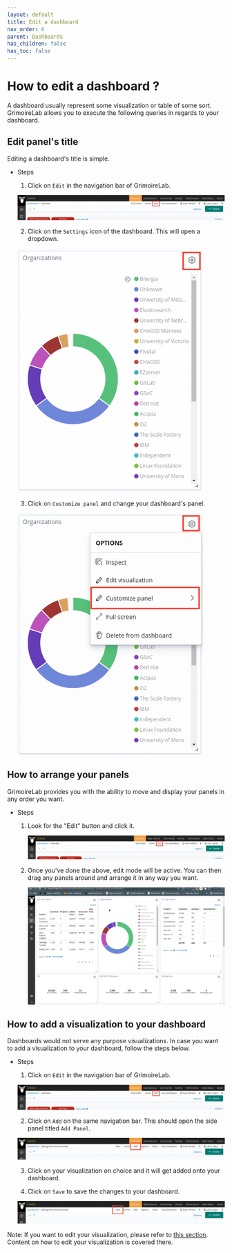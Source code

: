 ```yaml
---
layout: default
title: Edit a dashboard
nav_order: 6
parent: Dashboards
has_children: false
has_toc: false
---
```


# How to edit a dashboard ?

A dashboard usually represent some visualization or table of some sort.
GrimoireLab allows you to execute the following queries in regards to your
dashboard.

## Edit panel's title

Editing a dashboard's title is simple.
- Steps
    1. Click on `Edit` in the navigation bar of GrimoireLab.

   ![edit navigation](./assets/edit_nav.png)

    2. Click on the `Settings` icon of the dashboard. This will open a dropdown.

    ![edit](./assets/edit.png)

    3. Click on `Customize panel` and change your dashboard's panel.

    ![customize](./assets/customize.png)

## How to arrange your panels

GrimoireLab provides you with the ability to move and display your panels in any
order you want.

- Steps
  1. Look for the "Edit" button and click it.

     ![edit](./assets/edit_nav.png)

  2. Once you've done the above, edit mode will be active. You can then drag any
     panels around and arrange it in any way you want.

     ![dragging panels](./assets/drag.gif)

## How to add a visualization to your dashboard

Dashboards would not serve any purpose visualizations. In case you want to add a
visualization to your dashboard, follow the steps below.

- Steps
    1. Click on `Edit` in the navigation bar of GrimoireLab.

    ![edit](./assets/edit_nav.png)

    2. Click on `Add` on the same navigation bar. This should open the side
       panel titled `Add Panel`.

    ![add button](./assets/add-button.png)

    3. Click on your visualization on choice and it will get added onto your
       dashboard.

    4. Click on `Save` to save the changes to your dashboard.

    ![save](./assets/save.png)

Note: If you want to edit your visualization, please refer to [this
section](docs/dashboards/visualization/). Content on how to edit your
visualization is covered there.
